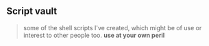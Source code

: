 ## Script vault
> some of the shell scripts I've created, which might be of use or interest to other people too. **use at your own peril**
